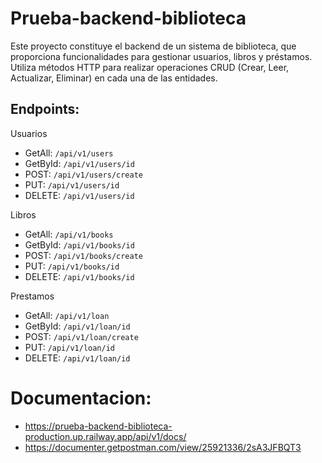 # Prueba-backend-biblioteca

Este proyecto constituye el backend de un sistema de biblioteca, que proporciona funcionalidades para gestionar usuarios, libros y préstamos. Utiliza métodos HTTP para realizar operaciones CRUD (Crear, Leer, Actualizar, Eliminar) en cada una de las entidades.

## Endpoints:

Usuarios
- GetAll: `/api/v1/users`
- GetById: `/api/v1/users/id `
- POST: `/api/v1/users/create`
- PUT: `/api/v1/users/id`
- DELETE: `/api/v1/users/id `

Libros
- GetAll: `/api/v1/books`
- GetById: `/api/v1/books/id`
- POST: `/api/v1/books/create`
- PUT: `/api/v1/books/id`
- DELETE: `/api/v1/books/id`

Prestamos
- GetAll: `/api/v1/loan`
- GetById: `/api/v1/loan/id`
- POST: `/api/v1/loan/create`
- PUT: `/api/v1/loan/id`
- DELETE: `/api/v1/loan/id`



# Documentacion: 
-  https://prueba-backend-biblioteca-production.up.railway.app/api/v1/docs/
-  https://documenter.getpostman.com/view/25921336/2sA3JFBQT3


